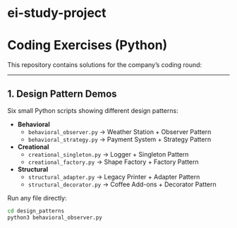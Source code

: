 # ei-study-project
# Coding Exercises (Python)

This repository contains solutions for the company’s coding round:

---

## 1. Design Pattern Demos
Six small Python scripts showing different design patterns:

- **Behavioral**
  - `behavioral_observer.py` → Weather Station + Observer Pattern
  - `behavioral_strategy.py` → Payment System + Strategy Pattern
- **Creational**
  - `creational_singleton.py` → Logger + Singleton Pattern
  - `creational_factory.py` → Shape Factory + Factory Pattern
- **Structural**
  - `structural_adapter.py` → Legacy Printer + Adapter Pattern
  - `structural_decorator.py` → Coffee Add-ons + Decorator Pattern

Run any file directly:
```bash
cd design_patterns
python3 behavioral_observer.py
